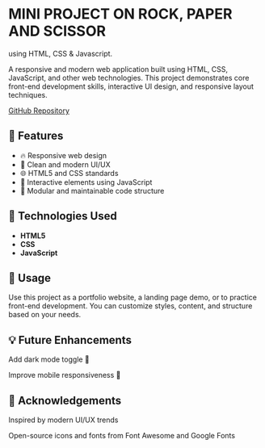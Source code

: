 # MINI PROJECT ON ROCK, PAPER AND SCISSOR
using HTML, CSS & Javascript.

A responsive and modern web application built using HTML, CSS, JavaScript, and other web technologies. This project demonstrates core front-end development skills, interactive UI design, and responsive layout techniques.

[GitHub Repository](https://github.com/Pratham-Chavan18/Web-development-project)

## 📌 Features

- 🔥 Responsive web design
- 🎨 Clean and modern UI/UX
- 🌐 HTML5 and CSS standards
- 🧠 Interactive elements using JavaScript
- 🧩 Modular and maintainable code structure

## 🚀 Technologies Used

- **HTML5**
- **CSS**
- **JavaScript**

## 📌 Usage
Use this project as a portfolio website, a landing page demo, or to practice front-end development. You can customize styles, content, and structure based on your needs.

## 💡 Future Enhancements
Add dark mode toggle 🌙

Improve mobile responsiveness 📱

## 🙌 Acknowledgements
Inspired by modern UI/UX trends

Open-source icons and fonts from Font Awesome and Google Fonts

